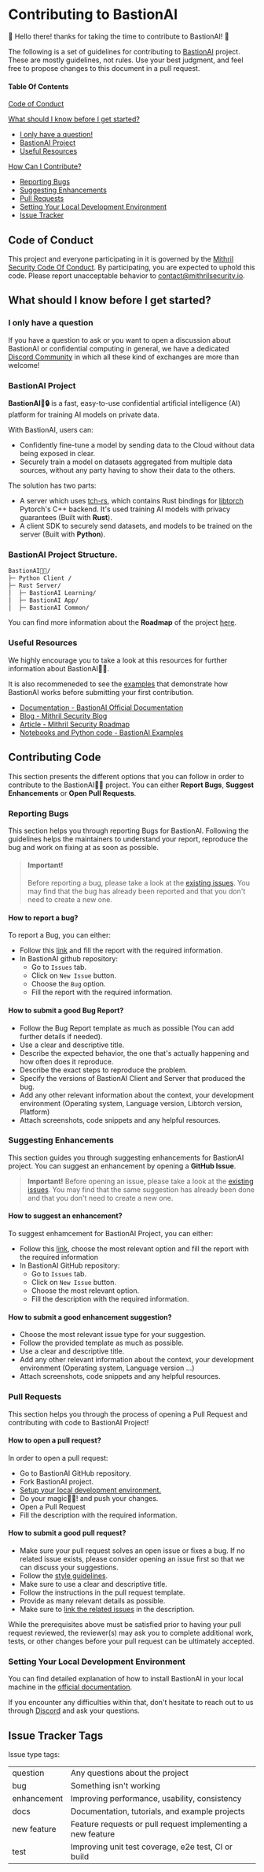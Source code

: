 # Contributing to BastionAI
🎉 Hello there! thanks for taking the time to contribute to BastionAI! 🎉 

The following is a set of guidelines for contributing to [BastionAI](https://github.com/mithril-security/bastionai) project. These are mostly guidelines, not rules. Use your best judgment, and feel free to propose changes to this document in a pull request.

#### Table Of Contents
[Code of Conduct](#code-of-conduct)

[What should I know before I get started?](#what-should-i-know-before-i-get-started)
  * [I only have a question!](#i-only-have-a-question)
  * [BastionAI Project](#bastionai-project)
  * [Useful Resources](#useful-resources)

[How Can I Contribute?](#how-can-i-contribute)
  * [Reporting Bugs](#reporting-bugs)
  * [Suggesting Enhancements](#suggesting-enhancements)
  * [Pull Requests](#pull-requests)
  * [Setting Your Local Development Environment](#setting-your-local-development-environment)
  * [Issue Tracker](#issue-tracker-tags)

## Code of Conduct

This project and everyone participating in it is governed by the [Mithril Security Code Of Conduct](CODE_OF_CONDUCT.md). By participating, you are expected to uphold this code. Please report unacceptable behavior to [contact@mithrilsecurity.io](mailto:contact@mithrilsecurity.io).

## What should I know before I get started?

### I only have a question
If you have a question to ask or you want to open a discussion about BastionAI or confidential computing in general, we have a dedicated [Discord Community](https://discord.gg/TxEHagpWd4) in which all these kind of exchanges are more than welcome!

### BastionAI Project

**BastionAI🚀🔒** is a fast, easy-to-use confidential artificial intelligence (AI) platform for training AI models on private data.

With BastionAI, users can:

- Confidently fine-tune a model by sending data to the Cloud without data being exposed in clear.
- Securely train a model on datasets aggregated from multiple data sources, without any party having to show their data to the others.

The solution has two parts:
- A server which uses [tch-rs](), which contains Rust bindings for [libtorch]() Pytorch's C++ backend. It's used training AI models with privacy guarantees (Built with **Rust**).
- A client SDK to securely send datasets, and models to be trained on the server (Built with **Python**).

### BastionAI Project Structure.
```sh
BastionAI🚀🔐/
├─ Python Client /
├─ Rust Server/
│  ├─ BastionAI Learning/
│  ├─ BastionAI App/
│  ├─ BastionAI Common/

```
You can find more information about the **Roadmap** of the project [here](https://blog.mithrilsecurity.io/our-roadmap-at-mithril-security/#bastionai).

### Useful Resources

We highly encourage you to take a look at this resources for further information about BastionAI🚀🔐. 

It is also recommeneded to see the [examples](https://github.com/mithril-security/bastionai/tree/master/examples) that demonstrate how BastionAI works before submitting your first contribution. 

* [Documentation - BastionAI Official Documentation](https://bastionai.mithrilsecurity.io)
* [Blog - Mithril Security Blog](https://blog.mithrilsecurity.io/)
* [Article - Mithril Security Roadmap](https://blog.mithrilsecurity.io/our-roadmap-at-mithril-security/)
* [Notebooks and Python code - BastionAI Examples](https://github.com/mithril-security/bastionai/tree/master/examples)

## Contributing Code
This section presents the different options that you can follow in order to contribute to the  BastionAI🚀🔐 project. You can either **Report Bugs**, **Suggest Enhancements** or **Open Pull Requests**.

### Reporting Bugs
This section helps you through reporting Bugs for BastionAI. Following the guidelines helps the maintainers to understand your report, reproduce the bug and work on fixing at as soon as possible. 

> #### Important!
> Before reporting a bug, please take a look at the [existing issues](https://github.com/mithril-security/bastionai/issues). You may find that the bug has already been reported and that you don't need to create a new one.

#### How to report a bug? 
To report a Bug, you can either:
- Follow this [link](https://github.com/mithril-security/bastionai/issues/new?assignees=&labels=&template=bug-report.md&title=) and fill the report with the required information.
- In BastionAI github repository:
  * Go to `Issues` tab.
  * Click on `New Issue` button.
  * Choose the `Bug` option.
  * Fill the report with the required information.

#### How to submit a good Bug Report?
- Follow the Bug Report template as much as possible (You can add further details if needed).
- Use a clear and descriptive title.
- Describe the expected behavior, the one that's actually happening and how often does it reproduce.
- Describe the exact steps to reproduce the problem.
- Specify the versions of BastionAI Client and Server that produced the bug.
- Add any other relevant information about the context, your development environment (Operating system, Language version, Libtorch version, Platform)
- Attach screenshots, code snippets and any helpful resources.  

### Suggesting Enhancements 
This section guides you through suggesting enhancements for BastionAI project. You can suggest an enhancement by opening a **GitHub Issue**. 

> **Important!**
> Before opening an issue, please take a look at the [existing issues](https://github.com/mithril-security/bastionai/issues). You may find that the same suggestion has already been done and that you don't need to create a new one.

#### How to suggest an enhancement? 
To suggest enhamcement for BastionAI Project, you can either:

- Follow this [link](https://github.com/mithril-security/bastionai/issues/new/choose), choose the most relevant option and fill the report with the required information
- In BastionAI GitHub repository:
  * Go to `Issues` tab.
  * Click on `New Issue` button.
  * Choose the most relevant option.
  * Fill the description with the required information.

#### How to submit a good enhancement suggestion?
- Choose the most relevant issue type for your suggestion.
- Follow the provided template as much as possible.
- Use a clear and descriptive title.
- Add any other relevant information about the context, your development environment (Operating system, Language version ...)
- Attach screenshots, code snippets and any helpful resources. 

### Pull Requests
This section helps you through the process of opening a Pull Request and contributing with code to BastionAI Project!

#### How to open a pull request? 
In order to open a pull request:
- Go to BastionAI GitHub repository.
- Fork BastionAI project.
- [Setup your local development environment.](#setting-your-local-development-environment)
- Do your magic🚀🌠! and push your changes. 
- Open a Pull Request
- Fill the description with the required information.

#### How to submit a good pull request?
- Make sure your pull request solves an open issue or fixes a bug. If no related issue exists, please consider opening an issue first so that we can discuss your suggestions. 
- Follow the [style guidelines](#style-guidelines). 
- Make sure to use a clear and descriptive title.
- Follow the instructions in the pull request template.
- Provide as many relevant details as possible.
- Make sure to [link the related issues](https://docs.github.com/en/issues/tracking-your-work-with-issues/about-issues#efficient-communication) in the description.

While the prerequisites above must be satisfied prior to having your pull request reviewed, the reviewer(s) may ask you to complete additional work, tests, or other changes before your pull request can be ultimately accepted.

### Setting Your Local Development Environment
You can find detailed explanation of how to install BastionAI in your local machine in the [official documentation](https://bastionai.mithrilsecurity.io/getting-started/installation).

If you encounter any difficulties within that, don't hesitate to reach out to us through [Discord](https://discord.gg/TxEHagpWd4) and ask your questions. 


## Issue Tracker Tags

Issue type tags:

|     |     |
| --- | --- |
| question | Any questions about the project |
| bug | Something isn't working |
| enhancement | Improving performance, usability, consistency |
| docs | Documentation, tutorials, and example projects |
| new feature | Feature requests or pull request implementing a new feature |
| test | Improving unit test coverage, e2e test, CI or build |